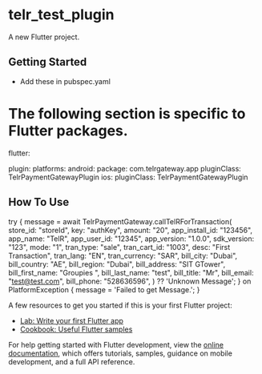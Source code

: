 # telr_test_plugin

A new Flutter project.

## Getting Started

* Add these in pubspec.yaml
# The following section is specific to Flutter packages.
flutter:

  plugin:
    platforms:
      android:
        package: com.telrgateway.app
        pluginClass: TelrPaymentGatewayPlugin
      ios:
        pluginClass: TelrPaymentGatewayPlugin

## How To Use
 try {
      message  =
          await TelrPaymentGateway.callTelRForTransaction(
            store_id: "storeId",
            key: "authKey",
            amount: "20",
            app_install_id: "123456",
            app_name: "TelR",
            app_user_id: "12345",
            app_version: "1.0.0",
            sdk_version: "123",
            mode: "1",
            tran_type: "sale",
            tran_cart_id: "1003",
            desc: "First Transaction",
            tran_lang: "EN",
            tran_currency: "SAR",
            bill_city: "Dubai",
            bill_country: "AE",
            bill_region: "Dubai",
            bill_address: "SIT GTower",
            bill_first_name: "Groupies ",
            bill_last_name: "test",
            bill_title: "Mr",
            bill_email: "test@test.com",
            bill_phone: "528636596",
          ) ?? 'Unknown Message';
    } on PlatformException {
      message = 'Failed to get Message.';
    }

A few resources to get you started if this is your first Flutter project:

- [Lab: Write your first Flutter app](https://docs.flutter.dev/get-started/codelab)
- [Cookbook: Useful Flutter samples](https://docs.flutter.dev/cookbook)

For help getting started with Flutter development, view the
[online documentation](https://docs.flutter.dev/), which offers tutorials,
samples, guidance on mobile development, and a full API reference.
